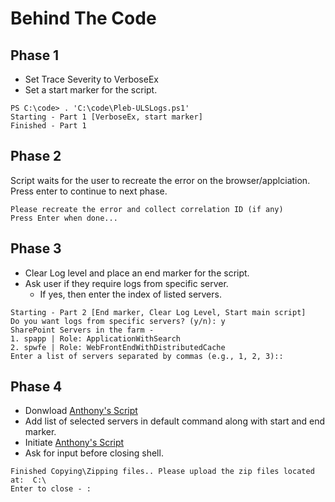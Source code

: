 # Behind The Code

## Phase 1
- Set Trace Severity to VerboseEx
- Set a start marker for the script.
```
PS C:\code> . 'C:\code\Pleb-ULSLogs.ps1'
Starting - Part 1 [VerboseEx, start marker]
Finished - Part 1
```

## Phase 2
Script waits for the user to recreate the error on the browser/applciation.
Press enter to continue to next phase.
```
Please recreate the error and collect correlation ID (if any)
Press Enter when done...
```

## Phase 3
- Clear Log level and place an end marker for the script.
- Ask user if they require logs from specific server.
  - If yes, then enter the index of listed servers.
```
Starting - Part 2 [End marker, Clear Log Level, Start main script]
Do you want logs from specific servers? (y/n): y
SharePoint Servers in the farm -
1. spapp | Role: ApplicationWithSearch
2. spwfe | Role: WebFrontEndWithDistributedCache
Enter a list of servers separated by commas (e.g., 1, 2, 3)::
```
## Phase 4
- Donwload [Anthony's Script](https://github.com/acasilla/CollectULSLogs)
- Add list of selected servers in default command along with start and end marker.
- Initiate [Anthony's Script](https://github.com/acasilla/CollectULSLogs)
- Ask for input before closing shell.
```
Finished Copying\Zipping files.. Please upload the zip files located at:  C:\
Enter to close - :
```
